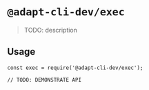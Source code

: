 # `@adapt-cli-dev/exec`

> TODO: description

## Usage

```
const exec = require('@adapt-cli-dev/exec');

// TODO: DEMONSTRATE API
```
